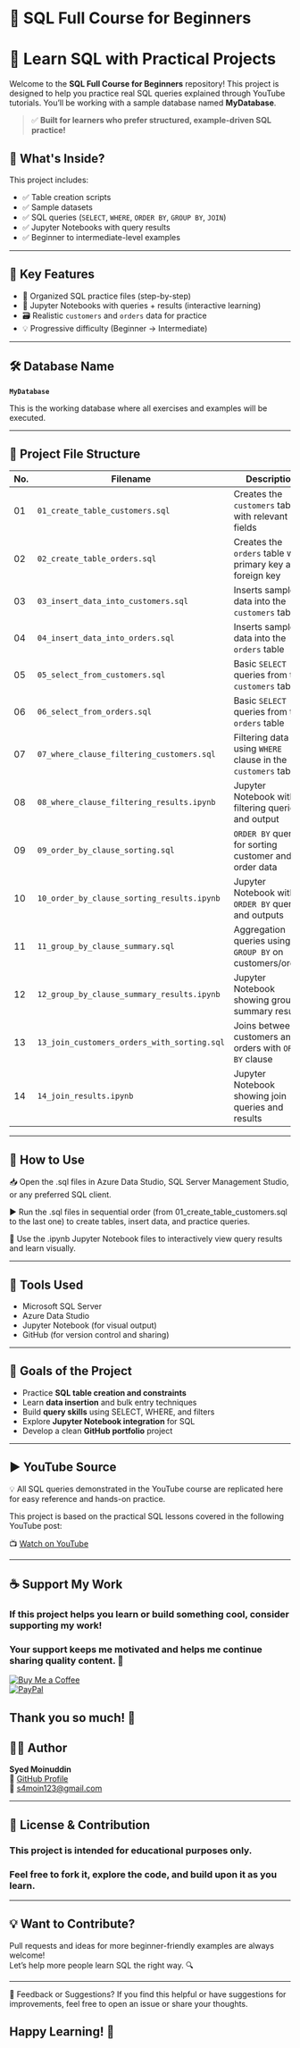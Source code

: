 # 📘 SQL Full Course for Beginners
# 📘 Learn SQL with Practical Projects

Welcome to the **SQL Full Course for Beginners** repository! This project is designed to help you practice real SQL queries explained through YouTube tutorials. You’ll be working with a sample database named **MyDatabase**.
> ✅ **Built for learners who prefer structured, example-driven SQL practice!**

## 🎯 What's Inside?
This project includes:
- ✅ Table creation scripts
- ✅ Sample datasets
- ✅ SQL queries (`SELECT`, `WHERE`, `ORDER BY`, `GROUP BY`, `JOIN`)
- ✅ Jupyter Notebooks with query results
- ✅ Beginner to intermediate-level examples

---
## 🚀 Key Features

- 📂 Organized SQL practice files (step-by-step)
- 📒 Jupyter Notebooks with queries + results (interactive learning)
- 🗃️ Realistic `customers` and `orders` data for practice
- 💡 Progressive difficulty (Beginner → Intermediate)
---
## 🛠️ Database Name
**`MyDatabase`**

This is the working database where all exercises and examples will be executed.

---

## 📁 Project File Structure

| No. | Filename                                           | Description                                                     |
|-----|----------------------------------------------------|-----------------------------------------------------------------|
| 01  | `01_create_table_customers.sql`                    | Creates the `customers` table with relevant fields              |
| 02  | `02_create_table_orders.sql`                       | Creates the `orders` table with primary key and foreign key     |
| 03  | `03_insert_data_into_customers.sql`                | Inserts sample data into the `customers` table                  |
| 04  | `04_insert_data_into_orders.sql`                   | Inserts sample data into the `orders` table                     |
| 05  | `05_select_from_customers.sql`                     | Basic `SELECT` queries from the `customers` table               |
| 06  | `06_select_from_orders.sql`                        | Basic `SELECT` queries from the `orders` table                  |
| 07  | `07_where_clause_filtering_customers.sql`          | Filtering data using `WHERE` clause in the `customers` table    |
| 08  | `08_where_clause_filtering_results.ipynb`          | Jupyter Notebook with filtering queries and output              |
| 09  | `09_order_by_clause_sorting.sql`                   | `ORDER BY` queries for sorting customer and order data          |
| 10  | `10_order_by_clause_sorting_results.ipynb`         | Jupyter Notebook with `ORDER BY` queries and outputs            |
| 11  | `11_group_by_clause_summary.sql`                   | Aggregation queries using `GROUP BY` on customers/orders        |
| 12  | `12_group_by_clause_summary_results.ipynb`         | Jupyter Notebook showing grouped summary results                |
| 13  | `13_join_customers_orders_with_sorting.sql`        | Joins between customers and orders with `ORDER BY` clause       |
| 14  | `14_join_results.ipynb`                            | Jupyter Notebook showing join queries and results               |
---

## 🚀 How to Use

📥 Open the .sql files in Azure Data Studio, SQL Server Management Studio, or any preferred SQL client.

▶️ Run the .sql files in sequential order (from 01_create_table_customers.sql to the last one) to create tables, insert data, and practice queries.

🧪 Use the .ipynb Jupyter Notebook files to interactively view query results and learn visually.

---

## 🧰 Tools Used

- Microsoft SQL Server
- Azure Data Studio
- Jupyter Notebook (for visual output)
- GitHub (for version control and sharing)

---

## 📌 Goals of the Project

- Practice **SQL table creation and constraints**
- Learn **data insertion** and bulk entry techniques
- Build **query skills** using SELECT, WHERE, and filters
- Explore **Jupyter Notebook integration** for SQL
- Develop a clean **GitHub portfolio** project

---
## ▶️ YouTube Source

💡 All SQL queries demonstrated in the YouTube course are replicated here for easy reference and hands-on practice.

This project is based on the practical SQL lessons covered in the following YouTube post:

📺 [Watch on YouTube](http://youtube.com/post/UgkxqugNPrRXtLYjZC888ZoDnhcrjimtXoZ8?si=hAMLf6pDe2esuDyj)

---

## ☕ Support My Work

### If this project helps you learn or build something cool, consider supporting my work!  

### Your support keeps me motivated and helps me continue sharing quality content. 🙌

[![Buy Me a Coffee](https://img.shields.io/badge/☕-Buy_Me_A_Coffee-yellow?style=flat-square)](https://coff.ee/syedmoin)  
[![PayPal](https://img.shields.io/badge/💰-Donate_via_PayPal-blue?style=flat-square)](https://paypal.me/syedmoinuddin101)

## Thank you so much! 🙏


## 🧑‍💻 Author
**Syed Moinuddin**  
🔗 [GitHub Profile](https://github.com/Syed-Moinuddin2025)  
📧 s4moin123@gmail.com

---

## 📌 License & Contribution

### This project is intended for educational purposes only.  
### Feel free to fork it, explore the code, and build upon it as you learn.
---
## 💡 Want to Contribute?

Pull requests and ideas for more beginner-friendly examples are always welcome!  
Let’s help more people learn SQL the right way. 🔍

---
💬 Feedback or Suggestions?
If you find this helpful or have suggestions for improvements, feel free to open an issue or share your thoughts.
 
## Happy Learning! 🚀
